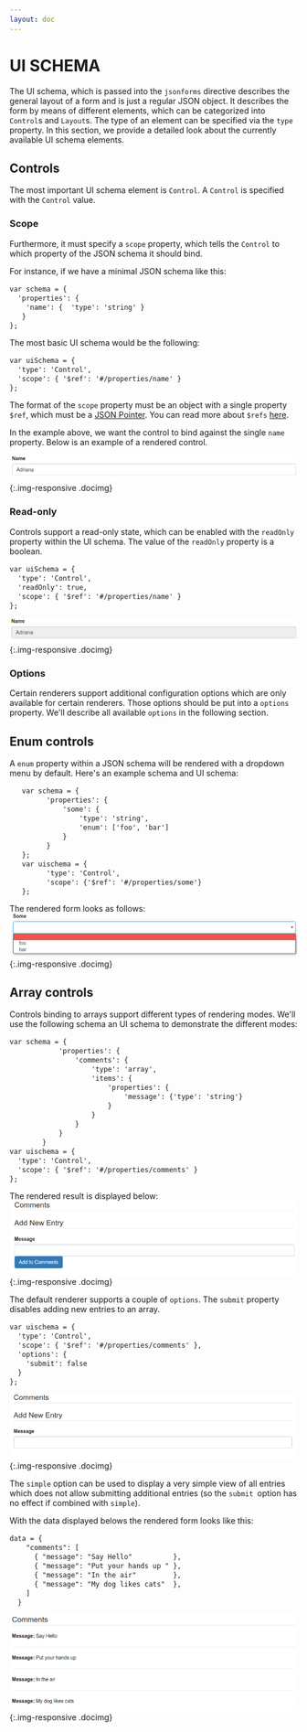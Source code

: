 ```yaml
---
layout: doc
---
```

# UI SCHEMA

The UI schema, which is passed into the `jsonforms` directive describes
the general layout of a form and is just a regular JSON object.
It describes the form by means of different elements, which can be
categorized into `Control`s and `Layout`s. The type of an element
 can be specified via the `type` property.
In this section, we provide a detailed look about the currently available
UI schema elements.

## Controls
The most important UI schema element is `Control`. A `Control` is
specified with the `Control` value.

### Scope
Furthermore, it must specify a `scope` property, which tells the
`Control` to which property of the JSON schema it should bind.

For instance, if we have a minimal JSON schema like this:

```
var schema = {
  'properties': {
    'name': {  'type': 'string' }
   }
};
```

The most basic UI schema would be the following:

```
var uiSchema = {
  'type': 'Control',
  'scope': { '$ref': '#/properties/name' }
};
```

The format of the `scope` property must be an object with a single
property `$ref`, which must be a [JSON Pointer](https://tools.ietf.org/html/rfc6901).
You can read more about `$refs` [here](https://spacetelescope.github.io/understanding-json-schema/structuring.html).

In the example above, we want the control to bind against the single `name`
property. Below is an example of a rendered control.

![Basic control](./images/docs/uischema.control.png){:.img-responsive .docimg}

### Read-only

Controls support a read-only state, which can be enabled with the `readOnly` property within the UI schema. The value of the `readOnly` property is a boolean.

```
var uiSchema = {
  'type': 'Control',
  'readOnly': true,
  'scope': { '$ref': '#/properties/name' }
};
```

![Control with Read-only enabled](./images/docs/uischema.control-readonly.png){:.img-responsive .docimg}


### Options
Certain renderers support additional configuration options which are
only available for certain renderers. Those options should be put
into a `options` property. We'll describe all available `options` in
the following section.

## Enum controls
A `enum` property within a JSON schema will be rendered with a dropdown
 menu by default. Here's an example schema and UI schema:

```
   var schema = {
         'properties': {
             'some': {
                 'type': 'string',
                 'enum': ['foo', 'bar']
             }
         }
   };
   var uischema = {
         'type': 'Control',
         'scope': {'$ref': '#/properties/some'}
   };

```

The rendered form looks as follows:
![Rendered enum control](./images/docs/uischema.control.enum.png){:.img-responsive .docimg}


## Array controls
Controls binding to arrays support different types of rendering modes.
We'll use the following schema an UI schema to demonstrate the different modes:

```
var schema = {
            'properties': {
                'comments': {
                    'type': 'array',
                    'items': {
                        'properties': {
                            'message': {'type': 'string'}
                        }
                    }
                }
            }
        }
var uischema = {
  'type': 'Control',
  'scope': { '$ref': '#/properties/comments' }
};

```

The rendered result is displayed below:
![Rendered array control](./images/docs/uischema.control.array.png){:.img-responsive .docimg}

The default renderer supports a couple of `options`. The `submit` property
disables adding new entries to an array.

```
var uischema = {
  'type': 'Control',
  'scope': { '$ref': '#/properties/comments' },
  'options': {
    'submit': false
  }
};

```

![Array control without submit option](./images/docs/uischema.control.array.nosubmit.png){:.img-responsive .docimg}

The `simple` option can be used to display a very simple view of all entries
which does not allow submitting additional entries (so the `submit `option has no
effect if combined with `simple`).

With the data displayed belows the rendered form looks like this:

```
data = {
    "comments": [
      { "message": "Say Hello"          },
      { "message": "Put your hands up " },
      { "message": "In the air"         },
      { "message": "My dog likes cats"  },
    ]
  }
```

![Array control with simple option set](./images/docs/uischema.control.array.simple.png){:.img-responsive .docimg}
